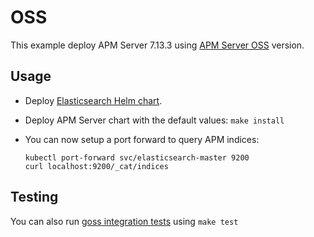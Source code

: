 # OSS

This example deploy APM Server 7.13.3 using [APM Server OSS][] version.


## Usage

* Deploy [Elasticsearch Helm chart][].

* Deploy APM Server chart with the default values: `make install`

* You can now setup a port forward to query APM indices:

  ```
  kubectl port-forward svc/elasticsearch-master 9200
  curl localhost:9200/_cat/indices
  ```


## Testing

You can also run [goss integration tests][] using `make test`


[apm server oss]: https://www.elastic.co/downloads/apm-oss
[elasticsearch helm chart]: https://github.com/elastic/helm-charts/tree/7.13/elasticsearch/examples/default/
[goss integration tests]: https://github.com/elastic/helm-charts/tree/7.13/apm-server/examples/oss/test/goss.yaml
